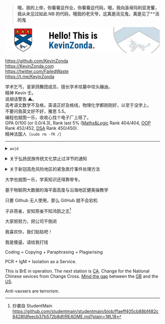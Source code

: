 > **哦，我的上帝，你看看这作业，你看看这代码，哦，我向圣母玛利亚发誓，我从未见过如此 NB 的代码，哦我的老天爷，这真是活见鬼，真是见了\*\*活的鬼**

![](img/banner-2021.png)

<https://github.com/KevinZonda>  
<https://KevinZonda.com>  
<https://twitter.com/FailedWaste>  
<https://t.me/KevinZonda>

学术乞丐，皇家鸽舞团成员，擅长学术坟墓中坟头蹦迪。  
精神 Kevin 壬。  
说胡话警告 ⚠。  
高考语文数学不及格，英语正好及格线，物理化学都刚刚好，以至于没学上。  
不要问我英文好不好，雅思 5.5。  
编程也就图一乐，收收心找个电子厂上班了。  
GPA 0/100 (or 0.0/4.3), Rank last 5% ([Maths&Logic](https://www.cs.bham.ac.uk/internal/modules/2021/06-35324/) Rank 404/404, [OOP](https://www.cs.bham.ac.uk/internal/modules/2021/06-34229/) Rank 452/452, [DSA](https://www.cs.bham.ac.uk/internal/modules/2021/06-30175/) Rank 450/450).  
精神法国人（`sudo rm -fR /`）

---

<p><details>
<summary><code>an|d</code></summary>
<img src="img/and.jpg"></img>
</details></p>

<p><details>
<summary>关于弘扬民族传统文化禁止过洋节的通知</summary>
<img src="img/Xmas.jpg"></img>
</details></p>

<p><details>
<summary>关于新冠高危风险地区的紧急医疗事件处理方法</summary>
<img src="img/Xian.jpg"></img>
</details></p>

大学也就图一乐，学真知识还得靠带专。

基于物联网大数据的海平面高度与沿海地区健美操教学

只要 Github 无人使用，那么 GitHub 就不会宕机

子非燕雀，安知燕雀不知鸿鹄之志[^1]

大家努努力，把公司干倒闭

我喜欢你，我们贴贴吧！

我是傻逼，请给我打钱

Coding = Copying + Paraphrasing = Plagiarising

PCR + IgM + Isolation as a Service.

This is BrE in operation. The next station is [CA](https://www.wikiwand.com/en/Canadian_English). Change for the National Chinese sevices from Change Cross. [Mind the gap](https://www.youtube.com/watch?v=A46OzKOcTmw) between the [GB](https://www.wikiwand.com/en/British_English) and the [US](https://www.wikiwand.com/en/American_English).

Anti-vaxxers are terrorism.

[^1]: 抄袭自 StudentMain https://github.com/studentmain/studentmain/blob/ffaeff405cb88bf482c8428fdfeecb37b572b8df/README.md?plain=1#L18
